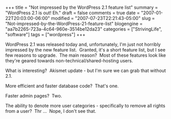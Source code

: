 +++
title = "Not impressed by the WordPress 2.1 feature list"
summary = "WordPress 2.1 is out!  Eh."
draft = false
comments = true
date = "2007-01-22T20:03:00-06:00"
modified = "2007-07-23T22:21:43-05:00"
slug = "Not-impressed-by-the-WordPress-21-feature-list"
blogengine = "aa7b2265-723a-4c64-960e-3514be12da23"
categories = ["StrivingLife", "software"]
tags = ["wordpress"]
+++

<p>
WordPress 2.1 was released today and, unfortunately, I&#39;m just not horribly impressed by the new feature list.&nbsp; Granted, it&#39;s a short feature list, but I see few reasons to upgrade.&nbsp; The main reason?&nbsp; Most of these features look like they&#39;re geared towards non-technical/shared-hosting users.<!--more-->
</p>
<p>
What is interesting?&nbsp; Akismet update - but I&#39;m sure we can grab that without 2.1.
</p>
<p>
More efficient and faster database code?&nbsp; That&#39;s one.
</p>
<p>
Faster admin pages?&nbsp; Two.
</p>
<p>
The ability to denote more user categories - specifically to remove all rights from a user?&nbsp; Thr ...&nbsp; Nope, I don&#39;t see that.
</p>

